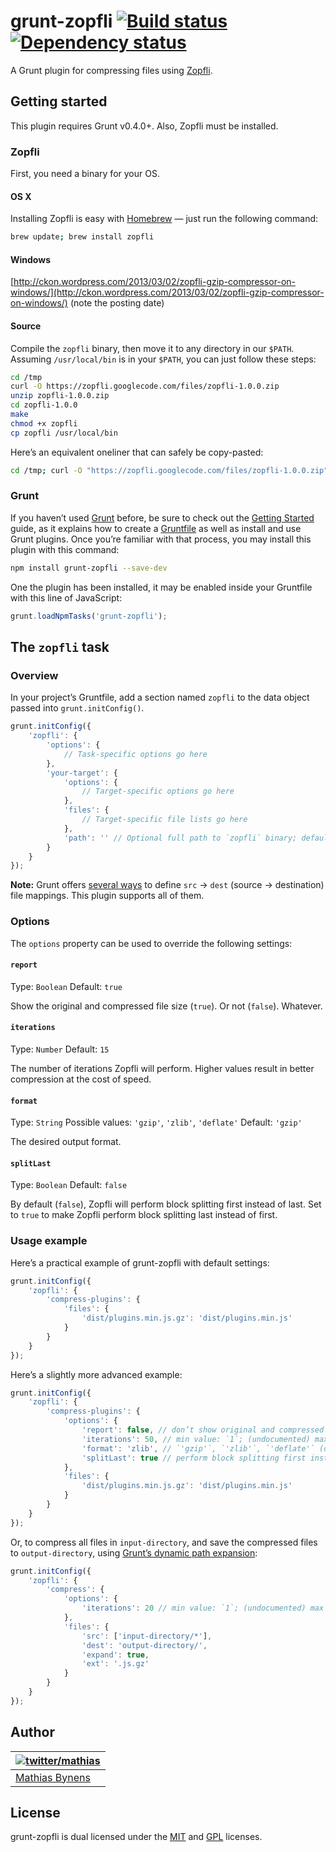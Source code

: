 # grunt-zopfli [![Build status](https://travis-ci.org/mathiasbynens/grunt-zopfli.png?branch=master)](https://travis-ci.org/mathiasbynens/grunt-zopfli) [![Dependency status](https://gemnasium.com/mathiasbynens/grunt-zopfli.png)](https://gemnasium.com/mathiasbynens/grunt-zopfli)

A Grunt plugin for compressing files using [Zopfli](https://code.google.com/p/zopfli/).

## Getting started

This plugin requires Grunt v0.4.0+. Also, Zopfli must be installed.

### Zopfli

First, you need a binary for your OS.

#### OS X

Installing Zopfli is easy with [Homebrew](http://brew.sh/) — just run the following command:

```bash
brew update; brew install zopfli
```

#### Windows

[http://ckon.wordpress.com/2013/03/02/zopfli-gzip-compressor-on-windows/](http://ckon.wordpress.com/2013/03/02/zopfli-gzip-compressor-on-windows/) (note the posting date)

#### Source

Compile the `zopfli` binary, then move it to any directory in our `$PATH`. Assuming `/usr/local/bin` is in your `$PATH`, you can just follow these steps:

```bash
cd /tmp
curl -O https://zopfli.googlecode.com/files/zopfli-1.0.0.zip
unzip zopfli-1.0.0.zip
cd zopfli-1.0.0
make
chmod +x zopfli
cp zopfli /usr/local/bin
```

Here’s an equivalent oneliner that can safely be copy-pasted:

```bash
cd /tmp; curl -O "https://zopfli.googlecode.com/files/zopfli-1.0.0.zip"; unzip zopfli-1.0.0.zip; cd zopfli-1.0.0; make; chmod +x zopfli; cp zopfli /usr/local/bin
```

### Grunt

If you haven’t used [Grunt](http://gruntjs.com/) before, be sure to check out the [Getting Started](http://gruntjs.com/getting-started) guide, as it explains how to create a [Gruntfile](http://gruntjs.com/sample-gruntfile) as well as install and use Grunt plugins. Once you’re familiar with that process, you may install this plugin with this command:

```bash
npm install grunt-zopfli --save-dev
```

One the plugin has been installed, it may be enabled inside your Gruntfile with this line of JavaScript:

```js
grunt.loadNpmTasks('grunt-zopfli');
```

## The `zopfli` task

### Overview

In your project’s Gruntfile, add a section named `zopfli` to the data object passed into `grunt.initConfig()`.

```js
grunt.initConfig({
	'zopfli': {
		'options': {
			// Task-specific options go here
		},
		'your-target': {
			'options': {
				// Target-specific options go here
			},
			'files': {
				// Target-specific file lists go here
			},
			'path': '' // Optional full path to `zopfli` binary; defaults to `zopfli` in `$PATH`
		}
	}
});
```

**Note:** Grunt offers [several ways](http://gruntjs.com/configuring-tasks#files) to define `src` → `dest` (source → destination) file mappings. This plugin supports all of them.

### Options

The `options` property can be used to override the following settings:

#### `report`
Type: `Boolean`
Default: `true`

Show the original and compressed file size (`true`). Or not (`false`). Whatever.

#### `iterations`
Type: `Number`
Default: `15`

The number of iterations Zopfli will perform. Higher values result in better compression at the cost of speed.

#### `format`
Type: `String`
Possible values: `'gzip'`, `'zlib'`, `'deflate'`
Default: `'gzip'`

The desired output format.

#### `splitLast`
Type: `Boolean`
Default: `false`

By default (`false`), Zopfli will perform block splitting first instead of last. Set to `true` to make Zopfli perform block splitting last instead of first.

### Usage example

Here’s a practical example of grunt-zopfli with default settings:

```js
grunt.initConfig({
	'zopfli': {
		'compress-plugins': {
			'files': {
				'dist/plugins.min.js.gz': 'dist/plugins.min.js'
			}
		}
	}
});
```

Here’s a slightly more advanced example:

```js
grunt.initConfig({
	'zopfli': {
		'compress-plugins': {
			'options': {
				'report': false, // don’t show original and compressed size (default: `true`)
				'iterations': 50, // min value: `1`; (undocumented) max value: `99999999999` (default: `15`)
				'format': 'zlib', // `'gzip'`, `'zlib'`, `'deflate'` (default: `'gzip'`)
				'splitLast': true // perform block splitting first instead of last (default: `false`)
			},
			'files': {
				'dist/plugins.min.js.gz': 'dist/plugins.min.js'
			}
		}
	}
});
```

Or, to compress all files in `input-directory`, and save the compressed files to `output-directory`, using [Grunt’s dynamic path expansion](http://gruntjs.com/configuring-tasks#files):

```js
grunt.initConfig({
	'zopfli': {
		'compress': {
			'options': {
				'iterations': 20 // min value: `1`; (undocumented) max value: `99999999999` (default: `15`)
			},
			'files': {
				'src': ['input-directory/*'],
				'dest': 'output-directory/',
				'expand': true,
				'ext': '.js.gz'
			}
		}
	}
});
```

## Author

| [![twitter/mathias](http://gravatar.com/avatar/24e08a9ea84deb17ae121074d0f17125?s=70)](http://twitter.com/mathias "Follow @mathias on Twitter") |
|---|
| [Mathias Bynens](http://mathiasbynens.be/) |

## License

grunt-zopfli is dual licensed under the [MIT](http://mths.be/mit) and [GPL](http://mths.be/gpl) licenses.
